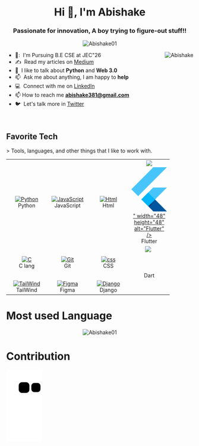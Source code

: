 <h1 align="center">Hi 👋, I'm Abishake</h1>
<h3 align="center">Passionate for innovation, A boy trying to figure-out stuff!!</h3>

<p align="center"> <img src="https://komarev.com/ghpvc/?username=vmmuthu31&label=Profile%20views&color=0e75b6&style=flat" alt="Abishake01" /> </p>
<a href="#Abishake01-title">
  <img src="https://github-readme-stats.vercel.app/api?username=Abishake01&show_icons=true&theme=react&count_private=true&include_all_commits=true" alt="Abishake" align="right" />
</a>

- 🏫: &nbsp;I'm Pursuing B.E CSE at JEC"26
- :writing_hand: &nbsp;Read my articles on [Medium](https://medium.com/@abishake381)
- :speech_balloon: &nbsp;I like to talk about **Python** and **Web 3.0**
- :mailbox: &nbsp;Ask me about anything, I am happy to **help**
- :computer: &nbsp;Connect with me on [LinkedIn](https://www.linkedin.com/in/abishake-t-835428257/)
- 📫 How to reach me **abishake381@gmail.com**
- :bird: &nbsp;Let's talk more in [Twitter](https://twitter.com/abishake381)


<br>

<h2 align="left" id=""vmmuthu31>Favorite Tech</h2>
> Tools, languages, and other things that I like to work with.

<table align="center">
  <tr>
     <td align="center" width="96">
      <a href="#Abishake01">
        <img src="https://upload.wikimedia.org/wikipedia/commons/thumb/c/c3/Python-logo-notext.svg/1200px-Python-logo-notext.svg.png" width="48" height="48" alt="Python" />
      </a>
      <br>Python
    </td>
    <td align="center" width="96">
      <a href="Abishake01">
        <img src="https://upload.wikimedia.org/wikipedia/commons/thumb/9/99/Unofficial_JavaScript_logo_2.svg/1024px-Unofficial_JavaScript_logo_2.svg.png" width="48" height="48" alt="JavaScript" />
      </a>
      <br>JavaScript
    </td>
    <td align="center" width="96">
      <a href="Abishake01">
        <img src="https://upload.wikimedia.org/wikipedia/commons/thumb/6/61/HTML5_logo_and_wordmark.svg/1024px-HTML5_logo_and_wordmark.svg.png" width="48" height="48" alt="Html" />
      </a>
      <br>Html
    </td>
     <td align="center" width="96">
      <a href="#Abishake01">
        <img src="<?xml version="1.0" encoding="utf-8"?><svg version="1.1" id="Layer_1" xmlns="http://www.w3.org/2000/svg" xmlns:xlink="http://www.w3.org/1999/xlink" x="0px" y="0px" viewBox="0 0 256 317" style="enable-background:new 0 0 256 317" xml:space="preserve"><style type="text/css"><![CDATA[
	.st0{fill:#47C5FB;}
	.st1{fill:url(#SVGID_1_);fill-opacity:0.8;}
	.st2{fill:#00569E;}
	.st3{fill:#00B5F8;}
]]></style><g><polygon class="st0" points="157.67,0 0,157.67 48.8,206.47 255.27,0"/><polygon class="st0" points="156.57,145.4 72.15,229.82 121.13,279.53 169.84,230.82 255.27,145.4"/><polygon class="st2" points="121.13,279.53 158.21,316.61 255.27,316.61 169.84,230.82"/><polygon class="st3" points="71.6,230.36 120.4,181.56 169.84,230.82 121.13,279.53"/><linearGradient id="SVGID_1_" gradientUnits="userSpaceOnUse" x1="-173.6875" y1="548.7979" x2="-172.968" y2="548.5386" gradientTransform="matrix(44.5891 0 0 -44.5901 7866.5254 24720.502)"><stop offset="0" style="stop-color:#000000"/><stop offset="1" style="stop-color:#000000;stop-opacity:0"/></linearGradient><polygon class="st1" points="121.13,279.53 161.69,266.07 165.72,234.94"/></g></svg>" width="48" height="48" alt="Flutter" />
      </a>
      <br>Flutter
    </td>
  </tr>
  <tr>
    <td align="center" width="96"> 
      <a href="#Abishake01" >
        <img src="https://img.icons8.com/color/452/c-programming.png" width="48" height="48" alt="C" />
      </a>
      <br>C lang
    </td>
 
   <td align="center" width="96">
      <a href="#Abishake01" >
        <img src="https://upload.wikimedia.org/wikipedia/commons/thumb/3/3f/Git_icon.svg/1200px-Git_icon.svg.png" width="48" height="48" alt="Git" />
      </a>
      <br>Git
    </td>
     <td align="center" width="96">
      <a href="#Abishake01" >
        <img src="https://upload.wikimedia.org/wikipedia/commons/thumb/d/d5/CSS3_logo_and_wordmark.svg/726px-CSS3_logo_and_wordmark.svg.png" width="48" height="48" alt="css" />
      </a>
      <br>CSS
    </td>
     <td align="center" width="96">
      <a href="#Abishake01">
        <img src="<svg id="Layer_1" data-name="Layer 1" xmlns="http://www.w3.org/2000/svg" xmlns:xlink="http://www.w3.org/1999/xlink" viewBox="0 0 502.87 502.87"><defs><style>.cls-1{fill:#01579b;}.cls-2{fill:#40c4ff;}.cls-3{fill:#29b6f6;}.cls-4{fill:#fff;}.cls-4,.cls-5,.cls-6{opacity:0.2;isolation:isolate;}.cls-5{fill:#263238;}.cls-6{fill:url(#radial-gradient);}</style><radialGradient id="radial-gradient" cx="251.42" cy="631.97" r="251.4" gradientTransform="translate(0 -380.56)" gradientUnits="userSpaceOnUse"><stop offset="0" stop-color="#fff" stop-opacity="0.1"/><stop offset="1" stop-color="#fff" stop-opacity="0"/></radialGradient></defs><title>dart-programming-language</title><path class="cls-1" d="M102.56,400.31l-86-86C6.32,303.82,0,289,0,274.58c0-6.69,3.77-17.16,6.62-23.15L86,86Z"/><path class="cls-2" d="M397,102.56l-86-86C303.49,9,287.85,0,274.61,0c-11.38,0-22.55,2.29-29.76,6.62L86.07,86Z"/><polygon class="cls-2" points="205.11 502.87 413.55 502.87 413.55 413.55 258.05 363.9 115.79 413.55 205.11 502.87"/><path class="cls-3" d="M86,354c0,26.54,3.33,33.05,16.53,46.32l13.23,13.24H413.55L268,248.14,86,86Z"/><path class="cls-1" d="M350.7,86H86L413.55,413.51h89.32V208.4L397,102.52C382.12,87.62,368.92,86,350.7,86Z"/><path class="cls-4" d="M105.88,403.6C92.65,390.33,89.36,377.24,89.36,354V89.32L86.07,86V354c0,23.25,0,29.69,19.81,49.61l9.91,9.91h0Z"/><polygon class="cls-5" points="499.58 205.11 499.58 410.22 410.26 410.22 413.55 413.55 502.87 413.55 502.87 208.4 499.58 205.11"/><path class="cls-4" d="M397,102.56C380.61,86.14,367.19,86,347.41,86H86.07l3.29,3.29H347.41c9.87,0,34.79-1.66,49.61,13.24Z"/><path class="cls-6" d="M499.58,205.11,397,102.56l-86-86C303.49,9,287.85,0,274.61,0c-11.38,0-22.55,2.29-29.76,6.62L86.07,86,6.65,251.43C3.81,257.46,0,267.92,0,274.58c0,14.45,6.36,29.2,16.52,39.7L95.83,393a92.42,92.42,0,0,0,6.73,7.32l3.29,3.29,9.9,9.91,86,86,3.29,3.29h208.4V413.51h89.32V208.4Z"/></svg>" width="48" height="48" alt="Dart" />
      </a>
      <br>Dart
    </td>
     
  </tr>
   <tr>
    <td align="center" width="96">
      <a href="#Abishake01">
        <img src="https://upload.wikimedia.org/wikipedia/commons/thumb/d/d5/Tailwind_CSS_Logo.svg/2048px-Tailwind_CSS_Logo.svg.png" width="48" height="48" alt="TailWind" />
      </a>
      <br>TailWind
    </td>
    
   <td align="center" width="96">
      <a href="#Abishake01">
        <img src="https://upload.wikimedia.org/wikipedia/commons/3/33/Figma-logo.svg" width="45" height="45" alt="Figma" />
      </a>
      <br>Figma
    </td>
      <td align="center" width="96">
      <a href="#Abishake01">
        <img src="https://cdn.worldvectorlogo.com/logos/django.svg" width="48" height="48" alt="Django" />
      </a>
      <br>Django
    </td>
    
  </tr>
   
    
</table>

# Most used Language
<p align='center'>
<img src="https://github-readme-stats.vercel.app/api/top-langs?username=Abishake01&show_icons=true&locale=en&layout=compact&bg_color=ffffff&title_color=000000&text_color=000000&icon_color=000000" alt="Abishake01" />
</p>

# Contribution

![snake gif](https://raw.githubusercontent.com/NagiPragalathan/NagiPragalathan/eb8842c58262cfc3019e5c91b9202948fe437254/github-contribution-grid-snake.svg)
 
<!---
Abishake01/Abishake01 is a ✨ special ✨ repository because its `README.md` (this file) appears on your GitHub profile.
You can click the Preview link to take a look at your changes.
--->
